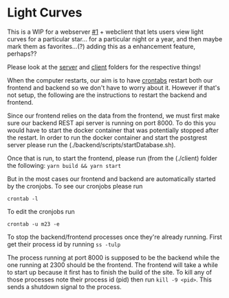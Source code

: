 # Light Curves

This is a WIP for a webserver [#1](/../../issues/1) + webclient that lets users view
light curves for a particular star... for a particular night or a
year, and then maybe mark them as favorites...(?) adding this as a
enhancement feature, perhaps?? 

Please look at the [server](./server) and [client](./client) folders
for the respective things!

When the computer restarts, our aim is to have
[crontabs](https://crontab.guru/) restart both our frontend and
backend so we don't have to worry about it. However if that's not
setup, the following are the instructions to restart the backend and
frontend.

Since our frontend relies on the data from the frontend, we must first
make sure our backend REST api server is running on port 8000. To do
this you would have to start the docker container that was potentially
stopped after the restart. In order to run the docker container and
start the postgrest server please run the
(./backend/scripts/startDatabase.sh).

Once that is run, to start the frontend, please run (from the
(./client) folder the following: 
```yarn build && yarn start```

But in the most cases our frontend and backend are automatically
started by the cronjobs. To see our cronjobs please run 

```crontab -l```

To edit the cronjobs run

```crontab -u m23 -e```


To stop the backend/frontend processes once they're already running.
First get their process id by running 
```ss -tulp```

The process running at port 8000 is supposed to be the backend while
the one running at 2300 should be the frontend. The frontend will take
a while to start up because it first has to finish the build of the
site. To kill any of those processes note their process id (pid) then
run ```kill -9 <pid>```. This sends a shutdown signal to the process.
